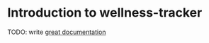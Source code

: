 # Introduction to wellness-tracker

TODO: write [great documentation](http://jacobian.org/writing/what-to-write/)
